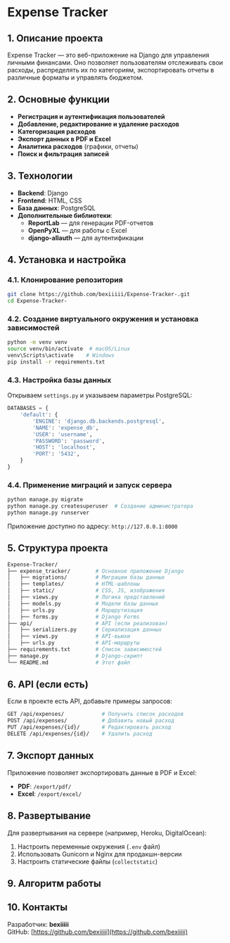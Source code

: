 # Expense Tracker

## 1. Описание проекта

Expense Tracker — это веб-приложение на Django для управления личными финансами. Оно позволяет пользователям отслеживать свои расходы, распределять их по категориям, экспортировать отчеты в различные форматы и управлять бюджетом.

## 2. Основные функции

- **Регистрация и аутентификация пользователей**
- **Добавление, редактирование и удаление расходов**
- **Категоризация расходов**
- **Экспорт данных в PDF и Excel**
- **Аналитика расходов** (графики, отчеты)
- **Поиск и фильтрация записей**

## 3. Технологии

- **Backend**: Django
- **Frontend**: HTML, CSS
- **База данных**: PostgreSQL
- **Дополнительные библиотеки**:
  - **ReportLab** — для генерации PDF-отчетов
  - **OpenPyXL** — для работы с Excel
  - **django-allauth** — для аутентификации



## 4. Установка и настройка

### 4.1. Клонирование репозитория

```bash
git clone https://github.com/bexiiiii/Expense-Tracker-.git
cd Expense-Tracker-
```

### 4.2. Создание виртуального окружения и установка зависимостей

```bash
python -m venv venv
source venv/bin/activate  # macOS/Linux
venv\Scripts\activate    # Windows
pip install -r requirements.txt
```

### 4.3. Настройка базы данных

Открываем `settings.py` и указываем параметры PostgreSQL:

```python
DATABASES = {
    'default': {
        'ENGINE': 'django.db.backends.postgresql',
        'NAME': 'expense_db',
        'USER': 'username',
        'PASSWORD': 'password',
        'HOST': 'localhost',
        'PORT': '5432',
    }
}
```

### 4.4. Применение миграций и запуск сервера

```bash
python manage.py migrate
python manage.py createsuperuser  # Создание администратора
python manage.py runserver
```

Приложение доступно по адресу: `http://127.0.0.1:8000`

## 5. Структура проекта

```bash
Expense-Tracker/
├── expense_tracker/        # Основное приложение Django
│   ├── migrations/         # Миграции базы данных
│   ├── templates/          # HTML-шаблоны
│   ├── static/             # CSS, JS, изображения
│   ├── views.py            # Логика представлений
│   ├── models.py           # Модели базы данных
│   ├── urls.py             # Маршрутизация
│   ├── forms.py            # Django Forms
├── api/                    # API (если реализован)
│   ├── serializers.py      # Сериализация данных
│   ├── views.py            # API-вьюхи
│   ├── urls.py             # API-маршруты
├── requirements.txt        # Список зависимостей
├── manage.py               # Django-скрипт
└── README.md               # Этот файл
```

## 6. API (если есть)

Если в проекте есть API, добавьте примеры запросов:

```bash
GET /api/expenses/            # Получить список расходов
POST /api/expenses/           # Добавить новый расход
PUT /api/expenses/{id}/       # Редактировать расход
DELETE /api/expenses/{id}/    # Удалить расход
```

## 7. Экспорт данных

Приложение позволяет экспортировать данные в PDF и Excel:

- **PDF**: `/export/pdf/`
- **Excel**: `/export/excel/`

## 8. Развертывание

Для развертывания на сервере (например, Heroku, DigitalOcean):

1. Настроить переменные окружения (`.env` файл)
2. Использовать Gunicorn и Nginx для продакшн-версии
3. Настроить статические файлы (`collectstatic`)

## 9. Алгоритм работы



## 10. Контакты

Разработчик: **bexiiiii**\
GitHub: [https://github.com/bexiiiii](https://github.com/bexiiiii)

